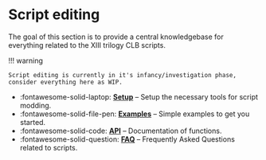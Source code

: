 # Script editing

The goal of this section is to provide a central knowledgebase for everything related to the XIII trilogy CLB scripts.

!!! warning

    Script editing is currently in it's infancy/investigation phase, consider everything here as WIP.


<div class="grid cards" markdown>

- :fontawesome-solid-laptop: __[Setup]__ – Setup the necessary tools for script modding.
- :fontawesome-solid-file-pen: __[Examples]__ – Simple examples to get you started.
- :fontawesome-solid-code: __[API]__ – Documentation of functions.
- :fontawesome-solid-question: __[FAQ]__ – Frequently Asked Questions related to scripts.

</div>

  [Setup]: basics/extracting.md
  [Examples]: writing/examples.md
  [API]: writing/api.md
  [FAQ]: writing/faq.md